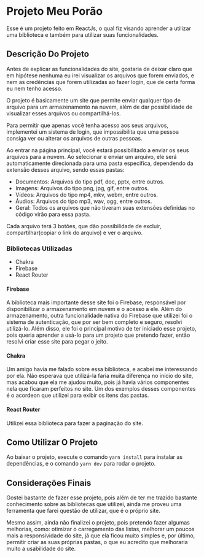# Projeto Meu Porão

Esse é um projeto feito em ReactJs, o qual fiz visando aprender a utilizar uma biblioteca e também para utilizar suas funcionalidades.

## Descrição Do Projeto
Antes de explicar as funcionalidades do site, gostaria de deixar claro que em hipótese nenhuma eu irei visualizar os arquivos que forem enviados, e nem as credências que forem utilizadas ao fazer login, que de certa forma eu nem tenho acesso.

O projeto é basicamente um site que permite enviar qualquer tipo de arquivo para um armazenamento na nuvem, além de dar possibilidade de visualizar esses arquivos ou compartilhá-los.

Para permitir que apenas você tenha acesso aos seus arquivos, implementei um sistema de login, que impossibilita que uma pessoa consiga ver ou alterar os arquivos de outras pessoas.

Ao entrar na página principal, você estará possibilitado a enviar os seus arquivos para a nuvem. Ao selecionar e enviar um arquivo, ele será automaticamente direcionada para uma pasta especifica, dependendo da extensão desses arquivo, sendo essas pastas:

+ Documentos: Arquivos do tipo pdf, doc, pptx, entre outros.
+ Imagens: Arquivos do tipo png, jpg, gif, entre outros.
+ Vídeos: Arquivos do tipo mp4, mkv, webm, entre outros.
+ Áudios: Arquivos do tipo mp3, wav, ogg, entre outros.
+ Geral: Todos os arquivos que não tiveram suas extensões definidas no código virão para essa pasta.

Cada arquivo terá 3 botões, que dão possibilidade de excluir, compartilhar(copiar o link do arquivo) e ver o arquivo.

### Bibliotecas Utilizadas

+ Chakra
+ Firebase
+ React Router

#### Firebase

A biblioteca mais importante desse site foi o Firebase, responsável por disponibilizar o armazenamento em nuvem e o acesso a ele. Além do armazenamento, outra funcionalidade nativa do Firebase que utilizei foi o sistema de autenticação, que por ser bem completo e seguro, resolvi utilizá-lo. Além disso, ele foi o principal motivo de ter iniciado esse projeto, pois queria aprender a usá-lo para um projeto que pretendo fazer, então resolvi criar esse site para pegar o jeito.

#### Chakra

Um amigo havia me falado sobre essa biblioteca, e acabei me interessando por ela. Não esperava que utilizá-la faria muita diferença no início do site, mas acabou que ela me ajudou muito, pois já havia vários componentes nela que ficaram perfeitos no site. Um dos exemplos desses componentes é o acordeon que utilizei para exibir os itens das pastas.

#### React Router

Utilizei essa biblioteca para fazer a paginação do site.

## Como Utilizar O Projeto

Ao baixar o projeto, execute o comando `yarn install` para instalar as dependências, e o comando `yarn dev` para rodar o projeto.

## Considerações Finais

Gostei bastante de fazer esse projeto, pois além de ter me trazido bastante conhecimento sobre as bibliotecas que utilizei, ainda me proveu uma ferramenta que farei questão de utilizar, que é o próprio site.

Mesmo assim, ainda não finalizei o projeto, pois pretendo fazer algumas melhorias, como: otimizar o carregamento das listas, melhorar um poucos mais a responsividade do site, já que ela ficou muito simples e, por último, permitir criar as suas próprias pastas, o que eu acredito que melhoraria muito a usabilidade do site.